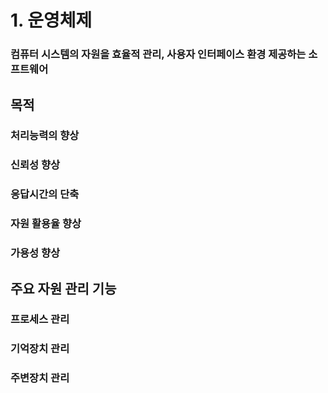# 1. 운영체제
### 컴퓨터 시스템의 자원을 효율적 관리, 사용자 인터페이스 환경 제공하는 소프트웨어
## 목적
### 처리능력의 향상
### 신뢰성 향상
### 응답시간의 단축
### 자원 활용율 향상
### 가용성 향상
## 주요 자원 관리 기능
### 프로세스 관리
### 기억장치 관리
### 주변장치 관리
